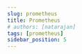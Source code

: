 ```yaml
---
slug: prometheus
title: Prometheus
# authors: [natarajan]
tags: [prometheus]
sidebar_position: 5
---
```

